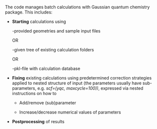The code manages batch calculations with Gaussian quantum chemistry package.
This includes:
  
  - **Starting** calculations using
  
    -provided geometries and sample input files
    
    OR
    
    -given tree of existing calculation folders
    
    OR
    
    -pkl-file with calculation database
  
  - **Fixing** existing calculations using predetermined correction strategies applied to nested structure of input (the parameters usually have sub-parameters, e.g. _scf=(yqc, maxcycle=100))_, expressed via nested instructions on how to
  
    - Add/remove (sub)parameter
    
    - Increase/decrease numerical values of parameters
    
  - **Postprocessing** of results
    

